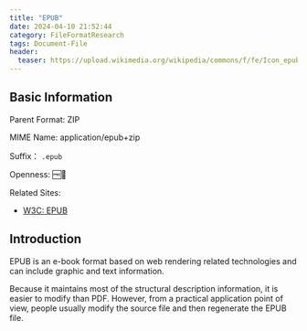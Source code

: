 ```yaml
---
title: "EPUB"
date: 2024-04-10 21:52:44
category: FileFormatResearch
tags: Document-File
header:
  teaser: https://upload.wikimedia.org/wikipedia/commons/f/fe/Icon_epub.svg
---
```


## Basic Information

Parent Format: ZIP

MIME Name: application/epub+zip

Suffix： `.epub`

Openness: 🆓📖

Related Sites:

* [W3C: EPUB](https://www.w3.org/publishing/epub32/)

## Introduction

EPUB is an e-book format based on web rendering related technologies and can include graphic and text information.

Because it maintains most of the structural description information, it is easier to modify than PDF. However, from a practical application point of view, people usually modify the source file and then regenerate the EPUB file.
